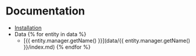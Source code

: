 # Documentation

- [Installation](installation.md)
- Data
{% for entity in data %}
    - [{{ entity.manager.getName() }}](data/{{ entity.manager.getName() }}/index.md)
{% endfor %}